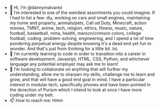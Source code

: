 - 👋 Hi, I’m @dannymalvarez
- 👀 I’m interested in one of the weirdest assortments you could imagine. If I had to list a few: diy, working on cars and small engines, maintaining my home and property, animals/pets, Call od Duty, Minecraft, action movies, TMNT, anime, tech, religion, ethics, fitness, music, nature, football, basketball, mma, health, maroon/crimson colors, college football, coding, problem-solving, engineering, and I spend a lot of time pondering perpetual energy despite knowing it's a dead end yet fun to wonder. And that's just from thinking for a little bit. lol.
- 🌱 I’m currently learning to code in order to transition into a career in software development. Javasript, HTML, CSS, Python, and whichever language any potential employer may ask me to learn!
- 💞️ I’m looking to collaborate on anything that will further my understanding, allow me to sharpen my skills, challenge me to learn and grow, and that will have a good end goal in mind. I have a particular interest in modular tech, specifically phones and have been pointed in the dorection of Purism which I intend to look at once I have more coding under my belt. 
- 📫 How to reach me: Hmm

<!---
dannymalvarez/dannymalvarez is a ✨ special ✨ repository because its `README.md` (this file) appears on your GitHub profile.
You can click the Preview link to take a look at your changes.
--->

